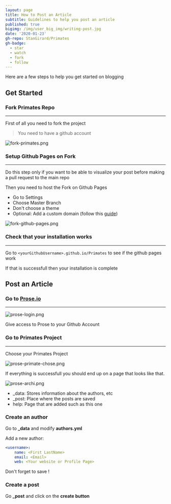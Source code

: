 ```yaml
---
layout: page
title: How to Post an Article
subtitle: Guidelines to help you post an article
published: true
bigimg: /img/user_big_img/writing-post.jpg
date: '2020-01-23'
gh-repo: StanGirard/Primates
gh-badge:
  - star
  - watch
  - fork
  - follow
---
```



Here are a few steps to help you get started on blogging

## Get Started

### Fork Primates Repo
---

First of all you need to fork the project

> You need to have a github account

![fork-primates.png]({{site.baseurl}}/img/user_upload/fork-primates.png)



### Setup Github Pages on Fork
---

Do this step only if you want to be able to visualize your post before making a pull request to the main repo

Then you need to host the Fork on Github Pages

- Go to Settings
- Choose Master Branch
- Don't choose a theme
- Optional: Add a custom domain (follow this [guide](https://help.github.com/en/github/working-with-github-pages/configuring-a-custom-domain-for-your-github-pages-site))

![fork-github-pages.png]({{site.baseurl}}/img/user_upload/fork-github-pages.png)

### Check that your installation works
---

Go to `<yourGithubUsername>.github.io/Primates` to see if the github pages work

If that is successfull then your installation is complete
  



## Post an Article


### Go to [Prose.io](http://prose.io)
---

![prose-login.png]({{site.baseurl}}/img/user_upload/prose-login.png)

Give access to Prose to your Github Account

### Go to Primates Project
---

Choose your Primates Project

![prose-primate-chose.png]({{site.baseurl}}/img/user_upload/prose-primate-chose.png)

If everything is successfull you should end up on a page that looks like that.

![prose-archi.png]({{site.baseurl}}/img/user_upload/prose-archi.png)


- _data: Stores information about the authors, etc
- _post: Place where the posts are saved
- help: Page that are added such as this one

### Create an author

Go to **_data** and modify **authors.yml**

Add a new author:

```YAML
<username>:
    name: <First LastName>
    email: <Email>
    web: <Your website or Profile Page>
```

Don't forget to save !

### Create a post

Go **_post** and click on the **create button**




